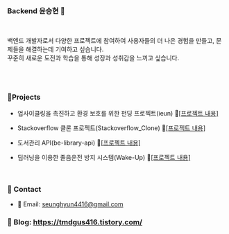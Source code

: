 ### Backend 윤승현 👋

</br>

백엔드 개발자로서 다양한 프로젝트에 참여하여 사용자들의 더 나은 경험을 만들고, 문제들을 해결하는데 기여하고 싶습니다. </br>
꾸준히 새로운 도전과 학습을 통해 성장과 성취감을 느끼고 싶습니다.

</br>
</br>

### 🔗Projects
- 업사이클링을 촉진하고 환경 보호를 위한 펀딩 프로젝트(ieun) 📂[[프로젝트 내용]](https://github.com/yunkr/ieun)

- Stackoverflow 클론 프로젝트(Stackoverflow_Clone) 📂[[프로젝트 내용]](https://github.com/yunkr/Stackoverflow_Clone)

- 도서관리 API(be-library-api) 📂[[프로젝트 내용]](https://github.com/yunkr/be-library-api)

- 딥러닝을 이용한 졸음운전 방지 시스템(Wake-Up) 📂[[프로젝트 내용]](https://github.com/yunkr/Wake-up)

</br>

### 🤝 Contact
-  📧 Email: seunghyun4416@gmail.com
### 📜 Blog: https://tmdgus416.tistory.com/

